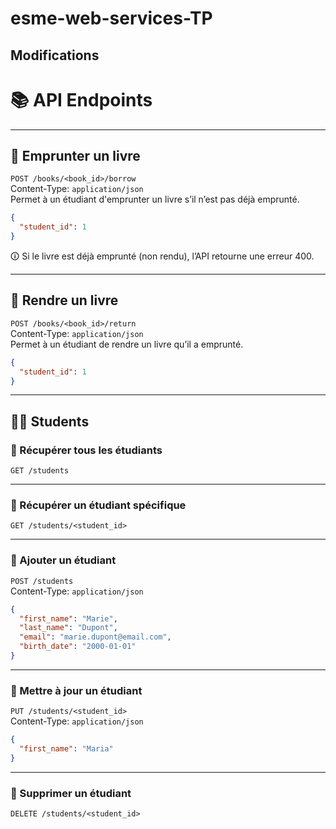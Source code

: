 # esme-web-services-TP

Modifications
---

# 📚 API Endpoints

---

## 🔹 Emprunter un livre  
`POST /books/<book_id>/borrow`  
Content-Type: `application/json`  
Permet à un étudiant d'emprunter un livre s’il n’est pas déjà emprunté.

```json
{
  "student_id": 1
}
```

🛈 Si le livre est déjà emprunté (non rendu), l’API retourne une erreur 400.

---

## 🔹 Rendre un livre  
`POST /books/<book_id>/return`  
Content-Type: `application/json`  
Permet à un étudiant de rendre un livre qu’il a emprunté.

```json
{
  "student_id": 1
}
```

---

## 👨‍🎓 Students

### 🔹 Récupérer tous les étudiants  
`GET /students`

---

### 🔹 Récupérer un étudiant spécifique  
`GET /students/<student_id>`

---

### 🔹 Ajouter un étudiant  
`POST /students`  
Content-Type: `application/json`

```json
{
  "first_name": "Marie",
  "last_name": "Dupont",
  "email": "marie.dupont@email.com",
  "birth_date": "2000-01-01"
}
```

---

### 🔹 Mettre à jour un étudiant  
`PUT /students/<student_id>`  
Content-Type: `application/json`

```json
{
  "first_name": "Maria"
}
```

---

### 🔹 Supprimer un étudiant  
`DELETE /students/<student_id>`

